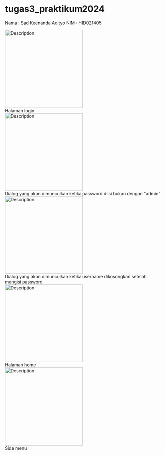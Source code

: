 # tugas3_praktikum2024

Nama   : Sad Keenanda Adityo
NIM    : H1D021405

<img src="https://github.com/user-attachments/assets/d5fb1253-d6b6-4729-b490-5d13276387f9" alt="Description" width="250" />
<br>
Halaman login
<br>
<img src="https://github.com/user-attachments/assets/babf3fca-0fc7-4c96-b0d6-ea50266fd59e" alt="Description" width="250" />
<br>
Dialog yang akan dimunculkan ketika password diisi bukan dengan "admin"
<br>
<img src="https://github.com/user-attachments/assets/9250fcfe-83f9-42cf-9d20-aedabbc5649e" alt="Description" width="250" />
<br>
Dialog yang akan dimunculkan ketika username dikosongkan setelah mengisi password
<br>
<img src="https://github.com/user-attachments/assets/0c84d602-5a31-4695-9964-a73ee0180f18" alt="Description" width="250" />
<br>
Halaman home
<br>
<img src="https://github.com/user-attachments/assets/8f3b6adc-b07d-4fa8-b755-2765ca8ddeb3" alt="Description" width="250" />
<br>
Side menu
